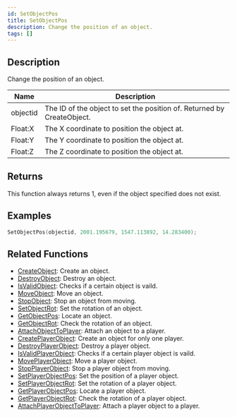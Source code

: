 ```yaml
---
id: SetObjectPos
title: SetObjectPos
description: Change the position of an object.
tags: []
---
```


## Description

Change the position of an object.

| Name     | Description                                                            |
| -------- | ---------------------------------------------------------------------- |
| objectid | The ID of the object to set the position of. Returned by CreateObject. |
| Float:X  | The X coordinate to position the object at.                            |
| Float:Y  | The Y coordinate to position the object at.                            |
| Float:Z  | The Z coordinate to position the object at.                            |

## Returns

This function always returns 1, even if the object specified does not exist.

## Examples

```c
SetObjectPos(objectid, 2001.195679, 1547.113892, 14.283400);
```

## Related Functions

- [CreateObject](CreateObject.md): Create an object.
- [DestroyObject](DestroyObject.md): Destroy an object.
- [IsValidObject](IsValidObject.md): Checks if a certain object is vaild.
- [MoveObject](MoveObject.md): Move an object.
- [StopObject](StopObject.md): Stop an object from moving.
- [SetObjectRot](SetObjectRot.md): Set the rotation of an object.
- [GetObjectPos](GetObjectPos.md): Locate an object.
- [GetObjectRot](GetObjectRot.md): Check the rotation of an object.
- [AttachObjectToPlayer](AttachObjectToPlayer.md): Attach an object to a player.
- [CreatePlayerObject](CreatePlayerObject.md): Create an object for only one player.
- [DestroyPlayerObject](DestroyPlayerObject.md): Destroy a player object.
- [IsValidPlayerObject](IsValidPlayerObject.md): Checks if a certain player object is vaild.
- [MovePlayerObject](MovePlayerObject.md): Move a player object.
- [StopPlayerObject](StopPlayerObject.md): Stop a player object from moving.
- [SetPlayerObjectPos](SetPlayerObjectPos.md): Set the position of a player object.
- [SetPlayerObjectRot](SetPlayerObjectRot.md): Set the rotation of a player object.
- [GetPlayerObjectPos](GetPlayerObjectPos.md): Locate a player object.
- [GetPlayerObjectRot](GetPlayerObjectRot.md): Check the rotation of a player object.
- [AttachPlayerObjectToPlayer](AttachPlayerObjectToPlayer.md): Attach a player object to a player.
